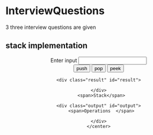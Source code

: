 # InterviewQuestions
3 three interview questions are given
<h2>stack implementation</h2>
<!DOCTYPE html>
<html lang="en" dir="ltr">
  <head>
    <meta charset="utf-8">
    <title></title>
    <link rel="stylesheet" href="style.css">
  </head>

  <body>
    <center>
      <span>Enter input</span>
    <input type="number" name=""  value="" id="inp"><br>
    <button type="submit" name="button" onclick="push()">push</button>
    <button type="submit" name="button" onclick="pop()">pop</button>
    <button type="submit" name="button" onclick="peek()">peek</button>

    <div class="result" id="result">

    </div>
      <span>Stack</span>

    <div class="output" id="output">
      <span>Operations  </span>

    </div>
    </center>
  </body>
  <script type="text/javascript" src="script.js">


  </script>
</html>
